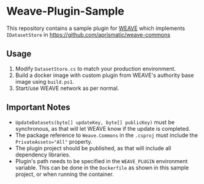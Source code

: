 ﻿# Weave-Plugin-Sample

This repository contains a sample plugin for [WEAVE](https://www.weave.aprismatic.com/) which implements `IDatasetStore` in https://github.com/aprismatic/weave-commons

## Usage
1. Modify `DatasetStore.cs` to match your production environment.
2. Build a docker image with custom plugin from WEAVE's authority base image using `build.ps1`.
3. Start/use WEAVE network as per normal.

## Important Notes
* `UpdateDatasets(byte[] updateKey, byte[] publicKey)` must be synchronous, as that will let WEAVE know if the update is completed.
* The package reference to `Weave.Commons` in the `.csproj` must include the `PrivateAssets="All"` property.
* The plugin project should be published, as that will include all dependency libraries.
* Plugin's path needs to be specified in the `WEAVE_PLUGIN` environment variable. This can be done in the `Dockerfile` as shown in this sample project, or when running the container.
